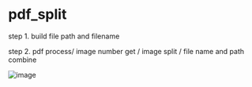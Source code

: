 # pdf_split
step 1. build file path and filename

step 2. pdf process/ image number get / image split / file name and path combine

![image](https://user-images.githubusercontent.com/52599721/210924209-f2bae6e9-d6fd-4110-9b84-57fd5129b9a5.png)
